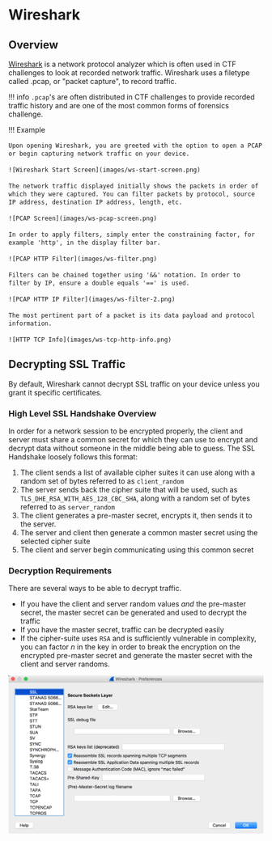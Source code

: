 # Wireshark

## Overview

[Wireshark](http://www.wireshark.com) is a network protocol analyzer which is often used in CTF challenges to look at recorded network traffic. Wireshark uses a filetype called .pcap, or "packet capture", to record traffic. 

!!! info
    `.pcap`'s are often distributed in CTF challenges to provide recorded traffic history and are one of the most common forms of forensics challenge.

!!! Example 

    Upon opening Wireshark, you are greeted with the option to open a PCAP or begin capturing network traffic on your device.

    ![Wireshark Start Screen](images/ws-start-screen.png)

    The network traffic displayed initially shows the packets in order of which they were captured. You can filter packets by protocol, source IP address, destination IP address, length, etc. 

    ![PCAP Screen](images/ws-pcap-screen.png)

    In order to apply filters, simply enter the constraining factor, for example 'http', in the display filter bar. 

    ![PCAP HTTP Filter](images/ws-filter.png)

    Filters can be chained together using '&&' notation. In order to filter by IP, ensure a double equals '==' is used. 

    ![PCAP HTTP IP Filter](images/ws-filter-2.png)

    The most pertinent part of a packet is its data payload and protocol information.

    ![HTTP TCP Info](images/ws-tcp-http-info.png)

## Decrypting SSL Traffic

By default, Wireshark cannot decrypt SSL traffic on your device unless you grant it specific certificates. 

### High Level SSL Handshake Overview

In order for a network session to be encrypted properly, the client and server must share a common secret for which they can use to encrypt and decrypt data without someone in the middle being able to guess. The SSL Handshake loosely follows this format:

1. The client sends a list of available cipher suites it can use along with a random set of bytes referred to as `client_random`
2. The server sends back the cipher suite that will be used, such as `TLS_DHE_RSA_WITH_AES_128_CBC_SHA`, along with a random set of bytes referred to as `server_random`
3. The client generates a pre-master secret, encrypts it, then sends it to the server.
4. The server and client then generate a common master secret using the selected cipher suite
5. The client and server begin communicating using this common secret

### Decryption Requirements

There are several ways to be able to decrypt traffic.

- If you have the client and server random values *and* the pre-master secret, the master secret can be generated and used to decrypt the traffic
- If you have the master secret, traffic can be decrypted easily
- If the cipher-suite uses `RSA` and is sufficiently vulnerable in complexity, you can factor *n* in the key in order to break the encryption on the encrypted pre-master secret and generate the master secret with the client and server randoms. 

![Wireshark SSL Preferences](images/ws-ssl-pref.png)